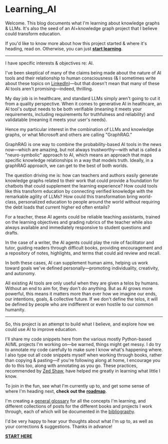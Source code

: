# Learning_AI

Welcome. This blog documents what I'm learning about knowledge graphs &amp; LLMs. It's also the seed of an AI+knowledge graph project that I believe could transform education.

If you'd like to know more about how this project started & where it's heading, read on. Otherwise, you can just [**start learning**](/roadmap.md).

-----

I have specific interests & objectives re: AI.

I've been skeptical of many of the claims being made about the nature of AI tools and their relationship to human consciousness (&amp; I sometimes write about these topics on [LinkedIn](https://www.linkedin.com/in/mjkaul/))—but that doesn't mean that many of these AI tools aren't promising—indeed, thrilling.

My day job is in healthcare, and standard LLMs simply aren't going to cut it from a quality perspective. When it comes to generative AI in heatlhcare, an AI tool's output needs to be both verifiable (meaning it meets your requirements, including requirements for truthfulness and reliability) and validatable (meaning it meets your user's needs). 

Hence my particular interest in the combination of LLMs and knowledge graphs, or what Microsoft and others are calling "GraphRAG." 

GraphRAG is one way to combine the probability-based AI tools in the news now—which are amazing, but not always trustworthy—with what is called a "neuro-symbolic" approach to AI, which means an approach that maps specific knowledge relationships in a way that models truth. Ideally, in a graphRAG approach, we can get to the best of both worlds. 

The question driving me is: how can teachers and authors easily generate knowledge graphs related to their work that could provide a foundation for chatbots that could supplement the learning experience? How could tools like this transform education by connecting verified knowledge with the remarkable agility of LLMs? How could this transformation bring world-class, personalized education to people around the world without requiring the debt loads that current higher ed often entails?

For a teacher, these AI agents could be reliable teaching assistants, trained on the learning objectives and grading rubrics of the teacher while also always available and immediately responsive to student questions and drafts.

In the case of a writer, the AI agents could play the role of facilitator and tutor, guiding readers through difficult books, providing encouragement and a repository of notes, highlights, and terms that could aid review and recall. 

In both these cases, AI can supplement human aims, helping us work toward goals we've defined personally—promoting individuality, creativity, and autonomy.

All existing AI tools are only useful when they are given a telos by humans. Without an end to aim for, they don't do anything. But as AI grows more powerful, this means it matters more than ever how we imagine our ends, our intentions, goals, & collective future. If we don't define the telos, it will be defined by people who are indifferent or even hostile to our common humanity. 

-----

So, this project is an attempt to build what I believe, and explore how we could use AI to improve education.

I'll share my code snippets here from the various mostly Python-based AI/ML projects I'm working on—be warned, things might get messy. I do try to annotate my code carefully to make sure I know what's happening where. I also type out all code snippets myself when working through books, rather than copying & pasting—if you're following along at home, I encourage you do to this too, along with annotating as you go. These practices, recommended by [Zed Shaw](https://learncodethehardway.com/), have helped me greatly in learning what little I know.

To join in the fun, see what I'm currently up to, and get some sense of where I'm heading next, **check out the** [**roadmap**](/roadmap.md).

I'm creating a [general glossary](/glossary.md) for all the concepts I'm learning, and different collections of posts for the different books and projects I work through, each of which will be documented in the [bibliography](/bibliography.md).

I'd be very happy to hear your thoughts about what I'm up to, as well as your corrections & suggestions. Thanks in advance!

[**START HERE**](/roadmap.md)